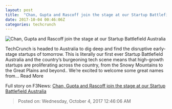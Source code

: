 ```yaml
---
layout: post
title:  "Chan, Gupta and Rascoff join the stage at our Startup Battlefield Australia"
date: 2017-10-04 00:46:06Z
categories: techcrunch
---
```


![Chan, Gupta and Rascoff join the stage at our Startup Battlefield Australia](https://tctechcrunch2011.files.wordpress.com/2017/07/techcrunch-battlefield-australia.jpg)

TechCrunch is headed to Australia to dig deep and find the disruptive early-stage startups of tomorrow. This is literally our first ever Startup Battlefield Australia and the country’s burgeoning tech scene means that high-growth startups are proliferating across the country, from the Snowy Mountains to the Great Plains and beyond.. We’re excited to welcome some great names from… Read More


Full story on F3News: [Chan, Gupta and Rascoff join the stage at our Startup Battlefield Australia](http://www.f3nws.com/n/XVCaaD)

> Posted on: Wednesday, October 4, 2017 12:46:06 AM
